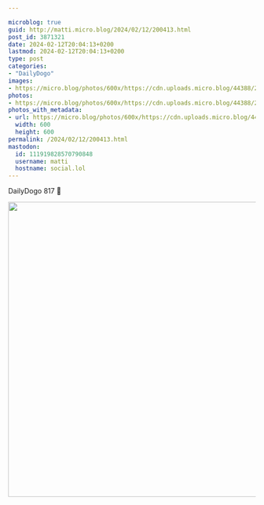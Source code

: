 ```yaml
---

microblog: true
guid: http://matti.micro.blog/2024/02/12/200413.html
post_id: 3871321
date: 2024-02-12T20:04:13+0200
lastmod: 2024-02-12T20:04:13+0200
type: post
categories:
- "DailyDogo"
images:
- https://micro.blog/photos/600x/https://cdn.uploads.micro.blog/44388/2024/6b1dc226e665401e9f04525881ec9a44.jpg
photos:
- https://micro.blog/photos/600x/https://cdn.uploads.micro.blog/44388/2024/6b1dc226e665401e9f04525881ec9a44.jpg
photos_with_metadata:
- url: https://micro.blog/photos/600x/https://cdn.uploads.micro.blog/44388/2024/6b1dc226e665401e9f04525881ec9a44.jpg
  width: 600
  height: 600
permalink: /2024/02/12/200413.html
mastodon:
  id: 111919828570790848
  username: matti
  hostname: social.lol
---
```

DailyDogo 817 🐶

<img src="/media/uploads/2024/6b1dc226e665401e9f04525881ec9a44.jpg" width="600" height="600" alt="" />
